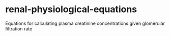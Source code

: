 # renal-physiological-equations
Equations for calculating plasma creatinine concentrations given glomerular filtration rate
